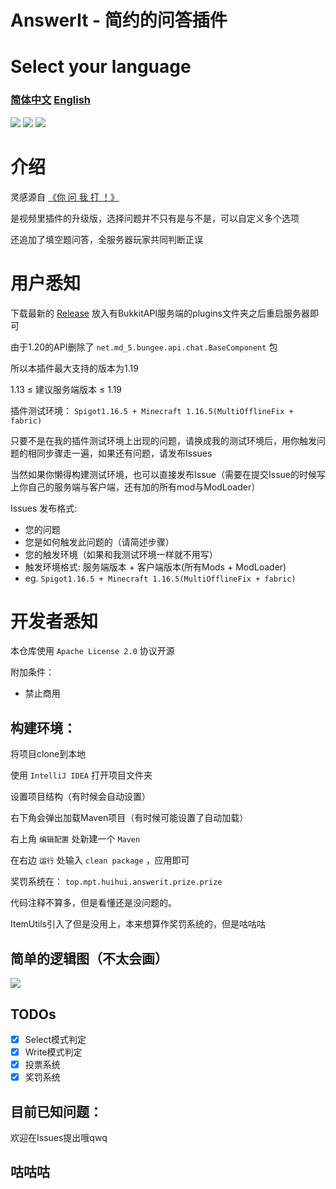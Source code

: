 # AnswerIt - 简约的问答插件


# Select your language

<h3><a href=".\README.md">简体中文</a> <a href=".\README_EN.md">English</a></h3>

![](https://img.shields.io/badge/Spigot%2FPaper-1.13%2B-orange)
![](https://img.shields.io/github/license/MinecraftProgrammingTeam/AnswerIt)
![](https://img.shields.io/badge/made%20in-MPT-important)

# 介绍

灵感源自 [《你 问 我 打 ！》](https://www.bilibili.com/video/BV13V4y1W7X6/)

是视频里插件的升级版，选择问题并不只有是与不是，可以自定义多个选项

还追加了填空题问答，全服务器玩家共同判断正误



# 用户悉知

下载最新的 [Release](https://github.com/MinecraftProgrammingTeam/AnswerIt/releases/latest) 放入有BukkitAPI服务端的plugins文件夹之后重启服务器即可

由于1.20的API删除了 `net.md_5.bungee.api.chat.BaseComponent` 包

所以本插件最大支持的版本为1.19

1.13 ≤ 建议服务端版本 ≤ 1.19

插件测试环境： `Spigot1.16.5 + Minecraft 1.16.5(MultiOfflineFix + fabric)`

只要不是在我的插件测试环境上出现的问题，请换成我的测试环境后，用你触发问题的相同步骤走一遍，如果还有问题，请发布Issues

当然如果你懒得构建测试环境，也可以直接发布Issue（需要在提交Issue的时候写上你自己的服务端与客户端，还有加的所有mod与ModLoader）

Issues 发布格式:
- 您的问题
- 您是如何触发此问题的（请简述步骤）
- 您的触发环境（如果和我测试环境一样就不用写）
- 触发环境格式: 服务端版本 + 客户端版本(所有Mods + ModLoader)
- eg. `Spigot1.16.5 + Minecraft 1.16.5(MultiOfflineFix + fabric)`

# 开发者悉知

本仓库使用 `Apache License 2.0` 协议开源

附加条件：

- 禁止商用

## 构建环境：

将项目clone到本地

使用 `IntelliJ IDEA` 打开项目文件夹

设置项目结构（有时候会自动设置）

右下角会弹出加载Maven项目（有时候可能设置了自动加载）

右上角 `编辑配置` 处新建一个 `Maven`

在右边 `运行` 处输入 `clean package` ，应用即可

奖罚系统在： `top.mpt.huihui.answerit.prize.prize`

代码注释不算多，但是看懂还是没问题的。

ItemUtils引入了但是没用上，本来想算作奖罚系统的，但是咕咕咕

## 简单的逻辑图（不太会画）

![](https://user-images.githubusercontent.com/64721484/214585912-42e1b229-573d-4269-adc0-1c85048b9b98.png)

## TODOs

- [x] Select模式判定
- [x] Write模式判定
- [x] 投票系统
- [x] 奖罚系统

## 目前已知问题：

欢迎在Issues提出哦qwq

## 咕咕咕

